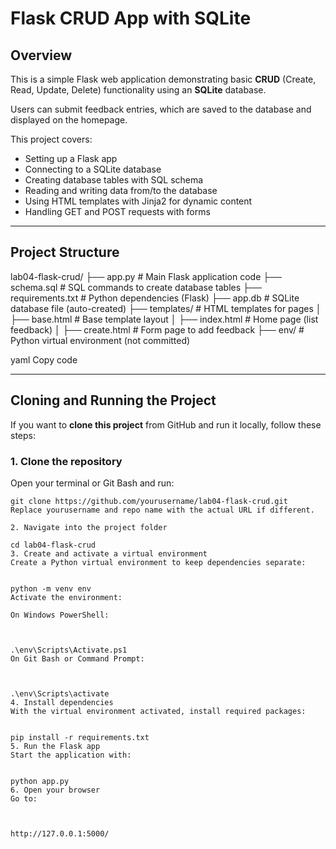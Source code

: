 # Flask CRUD App with SQLite

## Overview

This is a simple Flask web application demonstrating basic **CRUD** (Create, Read, Update, Delete) functionality using an **SQLite** database.

Users can submit feedback entries, which are saved to the database and displayed on the homepage.

This project covers:

- Setting up a Flask app  
- Connecting to a SQLite database  
- Creating database tables with SQL schema  
- Reading and writing data from/to the database  
- Using HTML templates with Jinja2 for dynamic content  
- Handling GET and POST requests with forms  

---

## Project Structure

lab04-flask-crud/
├── app.py # Main Flask application code
├── schema.sql # SQL commands to create database tables
├── requirements.txt # Python dependencies (Flask)
├── app.db # SQLite database file (auto-created)
├── templates/ # HTML templates for pages
│ ├── base.html # Base template layout
│ ├── index.html # Home page (list feedback)
│ ├── create.html # Form page to add feedback
├── env/ # Python virtual environment (not committed)

yaml
Copy code

---

## Cloning and Running the Project

If you want to **clone this project** from GitHub and run it locally, follow these steps:

### 1. Clone the repository

Open your terminal or Git Bash and run:

```
git clone https://github.com/yourusername/lab04-flask-crud.git
Replace yourusername and repo name with the actual URL if different.

2. Navigate into the project folder

cd lab04-flask-crud
3. Create and activate a virtual environment
Create a Python virtual environment to keep dependencies separate:


python -m venv env
Activate the environment:

On Windows PowerShell:



.\env\Scripts\Activate.ps1
On Git Bash or Command Prompt:



.\env\Scripts\activate
4. Install dependencies
With the virtual environment activated, install required packages:


pip install -r requirements.txt
5. Run the Flask app
Start the application with:


python app.py
6. Open your browser
Go to:



http://127.0.0.1:5000/